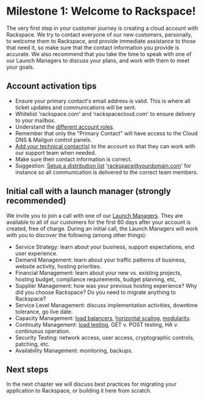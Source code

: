 

# Milestone 1: Welcome to Rackspace!

The very first step in your customer journey is creating a cloud account with Rackspace. We try to contact everyone of our new customers, personally, to welcome them to Rackspace, and provide immediate assistance to those that need it, so make sure that the contact information you provide is accurate. We also recommend that you take the time to speak with one of our Launch Managers to discuss your plans, and work with them to meet your goals.

## Account activation tips

* Ensure your primary contact's email address is valid. This is where all ticket updates and communications will be sent.
* Whitelist 'rackspace.com' and 'rackspacecloud.com' to ensure delivery to your mailbox.
* Understand the [different account roles](https://community.rackspace.com/general/f/34/t/59).
* Remember that only the "Primary Contact" will have access to the Cloud DNS & Mailgun control panels.
* [Add your technical contact(s)](http://www.rackspace.com/knowledge_center/article/managing-role-based-access-control-rbac) to the account so that they can work with our support team when needed.
* Make sure their contact information is correct.
* Suggestion: [Setup a distribution list](https://community.rackspace.com/general/f/34/t/56) 'rackspace@yourdomain.com' for instance so all communication  is delivered to the correct team members.

## Initial call with a launch manager (strongly recommended)

We invite you to join a call with one of our [Launch Managers](http://www.rackspace.com/blog/questions-about-the-cloud-contact-the-cloud-launch-team/). They are available to all of our customers for the first 60 days after your account is created, free of charge. During an initial call, the Launch Managers will work with you to discover the following (among other things):

* Service Strategy: learn about your business, support expectations, end user experience.
* Demand Management: learn about your traffic patterns of business, website activity, hosting priorities.
* Financial Management: learn about your new vs. existing projects, hosting budget, compliance requirements, budget planning, etc,
* Supplier Management: how was your previous hosting experience? Why did you choose Rackspace?  Do you need to migrate anything to Rackspace?
* Service Level Management: discuss implementation activities, downtime tolerance, go live date.
* Capacity Management: [load balancers](http://www.rackspace.com/knowledge_center/product-faq/cloud-load-balancers), [horizontal scaling](http://www.rackspace.com/blog/pillars-of-cloudiness-no-3-scaling-horizontally/), [modularity](http://www.rackspace.com/blog/cloud-modularity-google-hangout-recap/).
* Continuity Management: [load testing](http://www.rackspace.com/blog/tag/load-testing/), GET v. POST testing, HA v. continuous operation.
* Security Testing: network access, user access, cryptographic controls, patching, etc.
* Availability Management: monitoring, backups.

## Next steps

In the next chapter we will discuss best practices for migrating your application to Rackspace, or building it here from scratch.
